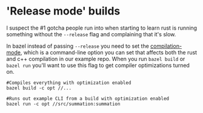 # 'Release mode' builds

I suspect the #1 gotcha people run into when starting to learn rust is running something without the `--release` flag and complaining that it's slow.

In bazel instead of passing `--release` you need to set the [compilation-mode](https://bazel.build/docs/user-manual#compilation-mode), which is a command-line option you can set that affects both the rust and c++ compilation in our example repo. When you run `bazel build` or `bazel run` you'll want to use this flag to get compiler optimizations turned on.
```shell
#Compiles everything with optimization enabled
bazel build -c opt //...
```

```shell
#Runs out example CLI from a build with optimization enabled
bazel run -c opt //src/summation:summation
```